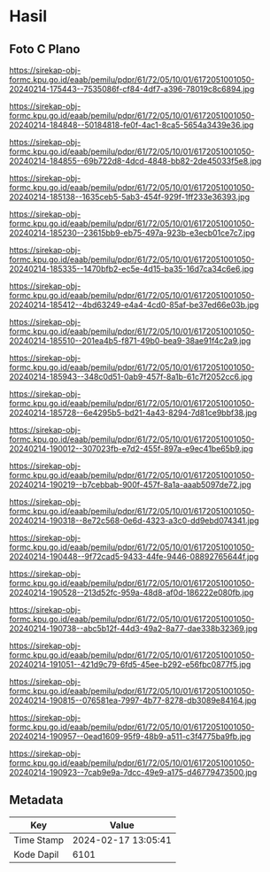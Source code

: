 # Hasil

## Foto C Plano

https://sirekap-obj-formc.kpu.go.id/eaab/pemilu/pdpr/61/72/05/10/01/6172051001050-20240214-175443--7535086f-cf84-4df7-a396-78019c8c6894.jpg

https://sirekap-obj-formc.kpu.go.id/eaab/pemilu/pdpr/61/72/05/10/01/6172051001050-20240214-184848--50184818-fe0f-4ac1-8ca5-5654a3439e36.jpg

https://sirekap-obj-formc.kpu.go.id/eaab/pemilu/pdpr/61/72/05/10/01/6172051001050-20240214-184855--69b722d8-4dcd-4848-bb82-2de45033f5e8.jpg

https://sirekap-obj-formc.kpu.go.id/eaab/pemilu/pdpr/61/72/05/10/01/6172051001050-20240214-185138--1635ceb5-5ab3-454f-929f-1ff233e36393.jpg

https://sirekap-obj-formc.kpu.go.id/eaab/pemilu/pdpr/61/72/05/10/01/6172051001050-20240214-185230--23615bb9-eb75-497a-923b-e3ecb01ce7c7.jpg

https://sirekap-obj-formc.kpu.go.id/eaab/pemilu/pdpr/61/72/05/10/01/6172051001050-20240214-185335--1470bfb2-ec5e-4d15-ba35-16d7ca34c6e6.jpg

https://sirekap-obj-formc.kpu.go.id/eaab/pemilu/pdpr/61/72/05/10/01/6172051001050-20240214-185412--4bd63249-e4a4-4cd0-85af-be37ed66e03b.jpg

https://sirekap-obj-formc.kpu.go.id/eaab/pemilu/pdpr/61/72/05/10/01/6172051001050-20240214-185510--201ea4b5-f871-49b0-bea9-38ae91f4c2a9.jpg

https://sirekap-obj-formc.kpu.go.id/eaab/pemilu/pdpr/61/72/05/10/01/6172051001050-20240214-185943--348c0d51-0ab9-457f-8a1b-61c7f2052cc6.jpg

https://sirekap-obj-formc.kpu.go.id/eaab/pemilu/pdpr/61/72/05/10/01/6172051001050-20240214-185728--6e4295b5-bd21-4a43-8294-7d81ce9bbf38.jpg

https://sirekap-obj-formc.kpu.go.id/eaab/pemilu/pdpr/61/72/05/10/01/6172051001050-20240214-190012--307023fb-e7d2-455f-897a-e9ec41be65b9.jpg

https://sirekap-obj-formc.kpu.go.id/eaab/pemilu/pdpr/61/72/05/10/01/6172051001050-20240214-190219--b7cebbab-900f-457f-8a1a-aaab5097de72.jpg

https://sirekap-obj-formc.kpu.go.id/eaab/pemilu/pdpr/61/72/05/10/01/6172051001050-20240214-190318--8e72c568-0e6d-4323-a3c0-dd9ebd074341.jpg

https://sirekap-obj-formc.kpu.go.id/eaab/pemilu/pdpr/61/72/05/10/01/6172051001050-20240214-190448--9f72cad5-9433-44fe-9446-08892765644f.jpg

https://sirekap-obj-formc.kpu.go.id/eaab/pemilu/pdpr/61/72/05/10/01/6172051001050-20240214-190528--213d52fc-959a-48d8-af0d-186222e080fb.jpg

https://sirekap-obj-formc.kpu.go.id/eaab/pemilu/pdpr/61/72/05/10/01/6172051001050-20240214-190738--abc5b12f-44d3-49a2-8a77-dae338b32369.jpg

https://sirekap-obj-formc.kpu.go.id/eaab/pemilu/pdpr/61/72/05/10/01/6172051001050-20240214-191051--421d9c79-6fd5-45ee-b292-e56fbc0877f5.jpg

https://sirekap-obj-formc.kpu.go.id/eaab/pemilu/pdpr/61/72/05/10/01/6172051001050-20240214-190815--076581ea-7997-4b77-8278-db3089e84164.jpg

https://sirekap-obj-formc.kpu.go.id/eaab/pemilu/pdpr/61/72/05/10/01/6172051001050-20240214-190957--0ead1609-95f9-48b9-a511-c3f4775ba9fb.jpg

https://sirekap-obj-formc.kpu.go.id/eaab/pemilu/pdpr/61/72/05/10/01/6172051001050-20240214-190923--7cab9e9a-7dcc-49e9-a175-d46779473500.jpg


## Metadata

| Key        | Value               |
| ---------- | ------------------- |
| Time Stamp | 2024-02-17 13:05:41 |
| Kode Dapil | 6101                |



